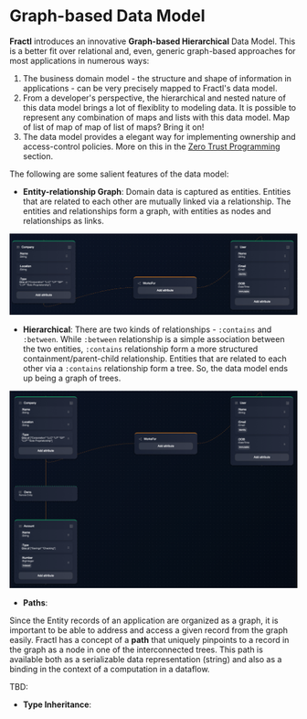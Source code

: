 # Graph-based Data Model

**Fractl** introduces an innovative **Graph-based Hierarchical** Data Model. This is a better fit over relational and, even, generic graph-based approaches for most applications in numerous ways:

1. The business domain model - the structure and shape of information in applications - can be very precisely mapped to Fractl's data model.
2. From a developer's perspective, the hierarchical and nested nature of this data model brings a lot of flexiblity to modeling data. It is possible to represent any combination of maps and lists with this data model. Map of list of map of map of list of maps? Bring it on!
3. The data model provides a elegant way for implementing ownership and access-control policies. More on this in the [Zero Trust Programming](zero-trust-programming.md) section.

The following are some salient features of the data model:

* **Entity-relationship Graph**: Domain data is captured as entities. Entities that are related to each other are mutually linked via a relationship. The entities and relationships form a graph, with entities as nodes and relationships as links.

![Graph Data Model](img/entity-relationship.png "Entity-Relationship")

* **Hierarchical**: There are two kinds of relationships - `:contains` and `:between`. While `:between` relationship is a simple association between the two entities, `:contains` relationship form a more structured containment/parent-child relationship. Entities that are related to each other via a `:contains` relationship form a tree. So, the data model ends up being a graph of trees.

![Hierarchical Graph Data Model](img/entity-relationship-contains.png "Entity-Relationship-contains")

* **Paths**:

Since the Entity records of an application are organized as a graph, it is important to be able to address and access a given record from the graph easily. Fractl has a concept of a **path** that uniquely pinpoints to a record in the graph as a node in one of the interconnected trees. This path is available both as a serializable data representation (string) and also as a binding in the context of a computation in a dataflow.

TBD:
* **Type Inheritance**:


